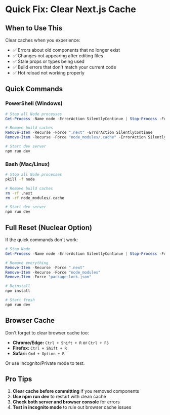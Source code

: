 # Quick Fix: Clear Next.js Cache

## When to Use This

Clear caches when you experience:
- ✅ Errors about old components that no longer exist
- ✅ Changes not appearing after editing files
- ✅ Stale props or types being used
- ✅ Build errors that don't match your current code
- ✅ Hot reload not working properly

## Quick Commands

### PowerShell (Windows)
```powershell
# Stop all Node processes
Get-Process -Name node -ErrorAction SilentlyContinue | Stop-Process -Force

# Remove build caches
Remove-Item -Recurse -Force ".next" -ErrorAction SilentlyContinue
Remove-Item -Recurse -Force "node_modules/.cache" -ErrorAction SilentlyContinue

# Start dev server
npm run dev
```

### Bash (Mac/Linux)
```bash
# Stop all Node processes
pkill -f node

# Remove build caches
rm -rf .next
rm -rf node_modules/.cache

# Start dev server
npm run dev
```

## Full Reset (Nuclear Option)

If the quick commands don't work:

```powershell
# Stop Node
Get-Process -Name node -ErrorAction SilentlyContinue | Stop-Process -Force

# Remove everything
Remove-Item -Recurse -Force ".next"
Remove-Item -Recurse -Force "node_modules"
Remove-Item -Force "package-lock.json"

# Reinstall
npm install

# Start fresh
npm run dev
```

## Browser Cache

Don't forget to clear browser cache too:

- **Chrome/Edge:** `Ctrl + Shift + R` or `Ctrl + F5`
- **Firefox:** `Ctrl + Shift + R`
- **Safari:** `Cmd + Option + R`

Or use Incognito/Private mode to test.

## Pro Tips

1. **Clear cache before committing** if you removed components
2. **Use npm run dev** to restart with clean cache
3. **Check both server and browser console** for errors
4. **Test in incognito mode** to rule out browser cache issues


